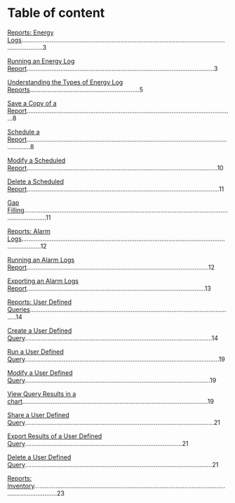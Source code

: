 # Table of content

[Reports: Energy Logs]()………………………….…………………….…………………….…………………….…………………….….3

[Running an Energy Log Report]()……………………….…………………….…………………….……………………….3

 [Understanding the Types of Energy Log Reports]()……………………….…………………….………5

[Save a Copy of a Report]()……………………….…………………….…………………….……………..………….………8

[Schedule a Report]()……………………….…………………….…………………….……………………..………….………8

[Modify a Scheduled Report]()……………………….…………………….…………………….………….………….….10

[Delete a Scheduled Report]()……………………….…………………….…………………….…………..………….….11

[Gap Filling]()………………………….…………………….…………………….…………………….…………………….……11

[Reports: Alarm Logs]()……………………….…………………….…………………….…………………….…………………….……12

[Running an Alarm Logs Report]()……………………….…………………….…………………….…………………….12

[Exporting an Alarm Logs Report]()……………………….…………………….…………………….…………………..13

[Reports: User Defined Queries]()……………………….…………………….…………………….………………………………..14

 [Create a User Defined Query]()……………………….…………………….…………………….……………………….14

 [Run a User Defined Query]()……………………….…………………….…………………….…………………………..19

 [Modify a User Defined Query]()……………………….…………………….…………………….………………………19

 [View Query Results in a chart]()……………………….…………………….…………………….………………………19

 [Share a User Defined Query]()……………………….…………………….…………………….………………………..21

 [Export Results of a User Defined Query]()……………………….…………………….………………………………21

 [Delete a User Defined Query]()……………………….…………………….…………………….……………………….21

[Reports: Inventory]()……………………….…………………….…………………….………………………………………………….23

